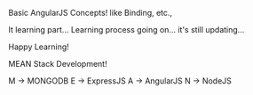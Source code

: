 Basic AngularJS Concepts! like Binding, etc.,

It learning part...
Learning process going on...
it's still updating...

Happy Learning!

MEAN Stack Development!

M -> MONGODB
E -> ExpressJS
A -> AngularJS
N -> NodeJS